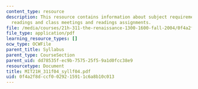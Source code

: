 ```yaml
---
content_type: resource
description: This resource contains information about subject requirements, required
  readings and class meetings and readings assignments.
file: /media/courses/21h-311-the-renaissance-1300-1600-fall-2004/0f4a2f8dccf0029215911c6a8b10c013_MIT21H_311f04_syllf04.pdf
file_type: application/pdf
learning_resource_types: []
ocw_type: OCWFile
parent_title: Syllabus
parent_type: CourseSection
parent_uid: dd78535f-ec9b-7575-25f5-9a1d0fcc38e9
resourcetype: Document
title: MIT21H_311f04_syllf04.pdf
uid: 0f4a2f8d-ccf0-0292-1591-1c6a8b10c013
---
```

